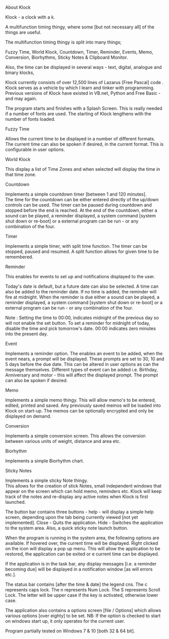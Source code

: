 About Klock

Klock - a clock with a k.

A multifunction timing thingy, where some [but not necessary all] of the things are useful.

The multifunction timing thingy is split into many things;

Fuzzy Time, World Klock, Countdown, Timer, Reminder, Events, Memo, Conversion, Biorhythms, Sticky Notes & Clipboard Monitor.

Also, the time can be displayed in several ways - text, digital, analogue and binary klocks,


Klock currently consists of over 12,500 lines of Lazarus [Free Pascal] code .  Klock serves as a vehicle by which I learn and tinker with programming.  Previous versions of Klock have existed in VB.net, Python and Free Basic - and may again.

The program starts and finishes with a Splash Screen.  This is really needed if a number of fonts are used.  The starting of Klock lengthens with the number of fonts loaded.

Fuzzy Time

Allows the current time to be displayed in a number of different formats.
The current time can also be spoken if desired, in the current format.  This is configurable in user options.

World Klock

This display a list of Time Zones and when selected will display the time in that time zone.


Countdown

Implements a simple countdown timer [between 1 and 120 minutes].  
The time for the countdown can be either entered directly of the up/down controls can be used.  The timer can be paused during countdown and stopped before the end is reached.  At the end of the countdown, either a sound can be played, a reminder displayed, a system command [system shut down or re-boot] or a external program can be run - or any combination of the four.


Timer

Implements a simple timer, with split time function.
The timer can be stopped, paused and resumed.
A split function allows for given time to be remembered.


Reminder

This enables for events to set up and notifications displayed to the user.

Today's date is default, but a future date can also be selected.  A time can also be added to the reminder date.  If no time is added, the reminder will fire at midnight.  When the reminder is due either a sound can be played, a reminder displayed, a system command [system shut down or re-boot] or a external program can be run - or any combination of the four.

Note : Setting the time to 00:00, indicates midnight of the previous day so will not enable the set button.  To set a reminder for midnight of today, disable the time and pick tomorrow's date.  00:00 indicates zero minutes into the present day.


Event

Implements a reminder option.
The enables an event to be added, when the event nears, a prompt will be displayed.  These prompts are set to 30, 10 and 5 days before the due date.  This can be altered in user options as can the message themselves.
Different types of event can be added i.e. Birthday, Anniversary and motor - this will affect the displayed prompt.
The prompt can also be spoken if desired.

Memo

Implements a simple memo thingy.
This will allow memo's to be entered, edited, printed and saved.  Any previously saved memos will be loaded into Klock on start-up.  The memos can be optionally encrypted and only be displayed on demand.


Conversion

Implements a simple conversion screen.
This allows the conversion between various units of weight, distance and area etc.


Biorhythm

Implements a simple Biorhythm chart.


Sticky Notes

Implements a simple sticky Note thingy.  
This allows for the creation of stick Notes, small independent windows that appear on the screen which can hold memo, reminders etc.  Klock will keep track of the notes and re-display any active notes when Klock is first launched.



The button bar contains three buttons -
help  - will display a simple help screen, depending upon the tab being currently viewed [not yet implemented].
Close - Quits the application.
Hide  - Switches the application to the system area.
Also, a quick sticky note launch button.

When the program is running in the system area, the following options are available.
If hovered over, the current time will be displayed.
Right clicked on the icon will display a pop up menu.
This will allow the application to be restored, the application can be exited or e current time can be displayed.

If the application is in the task bar, any display messages
[i.e. a reminder becoming due] will be displayed in a notification window [as will errors etc.].



The status bar contains [after the time & date] the legend cns.
The c represents caps lock.
The n represents Num Lock.
The S represents Scroll Lock.
The letter will be upper case if the key is activated, otherwise lower case.


The application also contains a options screen [file / Options] which allows various options [over eighty] to be set.
NB: If the option is checked to start on windows start up, it only operates for the current user.


Program partially tested on Windows 7 & 10 [both 32 & 64 bit].

